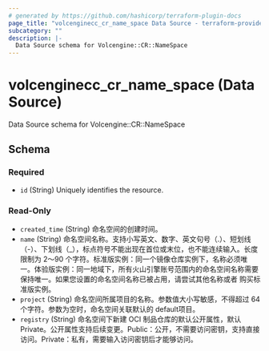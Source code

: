 ```yaml
---
# generated by https://github.com/hashicorp/terraform-plugin-docs
page_title: "volcenginecc_cr_name_space Data Source - terraform-provider-volcenginecc"
subcategory: ""
description: |-
  Data Source schema for Volcengine::CR::NameSpace
---
```


# volcenginecc_cr_name_space (Data Source)

Data Source schema for Volcengine::CR::NameSpace



<!-- schema generated by tfplugindocs -->
## Schema

### Required

- `id` (String) Uniquely identifies the resource.

### Read-Only

- `created_time` (String) 命名空间的创建时间。
- `name` (String) 命名空间名称。支持小写英文、数字、英文句号（.）、短划线（-）、下划线（_），标点符号不能出现在首位或末位，也不能连续输入。长度限制为 2～90 个字符。标准版实例：同一个镜像仓库实例下，名称必须唯一。体验版实例：同一地域下，所有火山引擎账号范围内的命名空间名称需要保持唯一。如果您设置的命名空间名称已被占用，请尝试其他名称或者 购买标准版实例。
- `project` (String) 命名空间所属项目的名称。参数值大小写敏感，不得超过 64 个字符。参数为空时，命名空间关联默认的 default项目。
- `registry` (String) 命名空间下新建 OCI 制品仓库的默认公开属性，默认 Private。公开属性支持后续变更。Public：公开，不需要访问密钥，支持直接访问。Private：私有，需要输入访问密钥后才能够访问。
